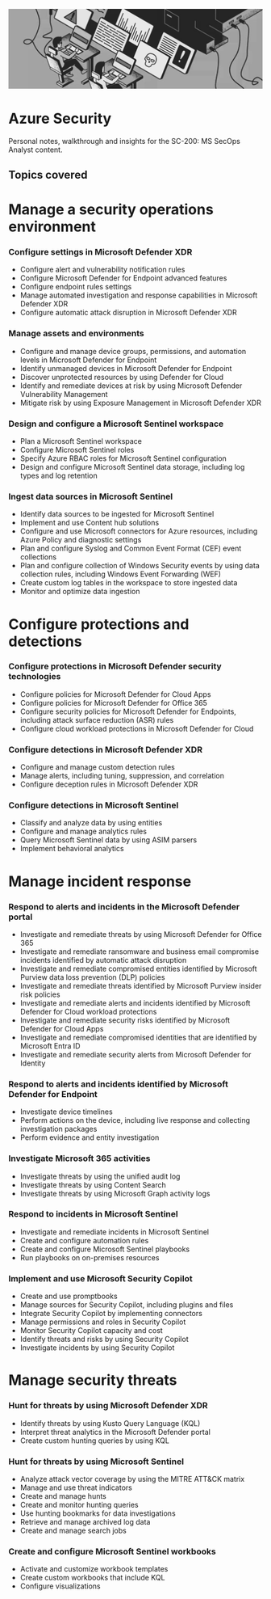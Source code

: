 ![azure-security](./img/azure-security-banner.jpg)

# Azure Security
Personal notes, walkthrough and insights for the SC-200: MS SecOps Analyst content.


## Topics covered

# Manage a security operations environment

### Configure settings in Microsoft Defender XDR
  * Configure alert and vulnerability notification rules
  * Configure Microsoft Defender for Endpoint advanced features
  * Configure endpoint rules settings
  * Manage automated investigation and response capabilities in Microsoft Defender XDR
  * Configure automatic attack disruption in Microsoft Defender XDR

### Manage assets and environments
  * Configure and manage device groups, permissions, and automation levels in Microsoft Defender for Endpoint
  * Identify unmanaged devices in Microsoft Defender for Endpoint
  * Discover unprotected resources by using Defender for Cloud
  * Identify and remediate devices at risk by using Microsoft Defender Vulnerability Management
  * Mitigate risk by using Exposure Management in Microsoft Defender XDR

### Design and configure a Microsoft Sentinel workspace
 * Plan a Microsoft Sentinel workspace
 * Configure Microsoft Sentinel roles
 * Specify Azure RBAC roles for Microsoft Sentinel configuration
 * Design and configure Microsoft Sentinel data storage, including log types and log retention

### Ingest data sources in Microsoft Sentinel
 * Identify data sources to be ingested for Microsoft Sentinel
 *	Implement and use Content hub solutions
 *	Configure and use Microsoft connectors for Azure resources, including Azure Policy and diagnostic settings
 *	Plan and configure Syslog and Common Event Format (CEF) event collections
 *	Plan and configure collection of Windows Security events by using data collection rules, including Windows Event Forwarding (WEF)
 *	Create custom log tables in the workspace to store ingested data
 *	Monitor and optimize data ingestion

# Configure protections and detections

### Configure protections in Microsoft Defender security technologies
 * Configure policies for Microsoft Defender for Cloud Apps
 *	Configure policies for Microsoft Defender for Office 365
 *	Configure security policies for Microsoft Defender for Endpoints, including attack surface reduction (ASR) rules
 *	Configure cloud workload protections in Microsoft Defender for Cloud

### Configure detections in Microsoft Defender XDR
 *	Configure and manage custom detection rules
 *	Manage alerts, including tuning, suppression, and correlation
 *	Configure deception rules in Microsoft Defender XDR

### Configure detections in Microsoft Sentinel
 *	Classify and analyze data by using entities
 *	Configure and manage analytics rules
 *	Query Microsoft Sentinel data by using ASIM parsers
 *	Implement behavioral analytics

# Manage incident response

### Respond to alerts and incidents in the Microsoft Defender portal
 *	Investigate and remediate threats by using Microsoft Defender for Office 365
 *	Investigate and remediate ransomware and business email compromise incidents identified by automatic attack disruption
 *	Investigate and remediate compromised entities identified by Microsoft Purview data loss prevention (DLP) policies
 *	Investigate and remediate threats identified by Microsoft Purview insider risk policies
 *	Investigate and remediate alerts and incidents identified by Microsoft Defender for Cloud workload protections
 *	Investigate and remediate security risks identified by Microsoft Defender for Cloud Apps
 *	Investigate and remediate compromised identities that are identified by Microsoft Entra ID
 *	Investigate and remediate security alerts from Microsoft Defender for Identity

### Respond to alerts and incidents identified by Microsoft Defender for Endpoint
 *	Investigate device timelines
 *	Perform actions on the device, including live response and collecting investigation packages
 *	Perform evidence and entity investigation

### Investigate Microsoft 365 activities
 *	Investigate threats by using the unified audit log
 *	Investigate threats by using Content Search
 *	Investigate threats by using Microsoft Graph activity logs

### Respond to incidents in Microsoft Sentinel
 *	Investigate and remediate incidents in Microsoft Sentinel
 *	Create and configure automation rules
 *	Create and configure Microsoft Sentinel playbooks
 *	Run playbooks on on-premises resources

### Implement and use Microsoft Security Copilot
 *	Create and use promptbooks
 *	Manage sources for Security Copilot, including plugins and files
 *	Integrate Security Copilot by implementing connectors
 *	Manage permissions and roles in Security Copilot
 *	Monitor Security Copilot capacity and cost
 *	Identify threats and risks by using Security Copilot
 *	Investigate incidents by using Security Copilot

# Manage security threats

### Hunt for threats by using Microsoft Defender XDR
 *	Identify threats by using Kusto Query Language (KQL)
 *	Interpret threat analytics in the Microsoft Defender portal
 *	Create custom hunting queries by using KQL

### Hunt for threats by using Microsoft Sentinel
 *	Analyze attack vector coverage by using the MITRE ATT&CK matrix
 *	Manage and use threat indicators
 *	Create and manage hunts
 *	Create and monitor hunting queries
 *	Use hunting bookmarks for data investigations
 *	Retrieve and manage archived log data
 *	Create and manage search jobs

### Create and configure Microsoft Sentinel workbooks
 *	Activate and customize workbook templates
 *	Create custom workbooks that include KQL
 *	Configure visualizations
